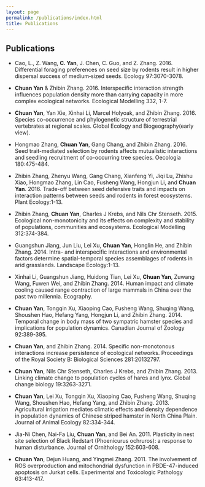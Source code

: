 ```yaml
---
layout: page
permalink: /publications/index.html
title: Publications
---
```

## Publications
  - Cao, L., Z. Wang, **C. Yan**, J. Chen, C. Guo, and Z. Zhang. 2016. Differential foraging preferences on seed size by rodents result in higher dispersal success of medium‐sized seeds. Ecology 97:3070-3078.
  - **Chuan Yan** & Zhibin Zhang. 2016. Interspecific interaction strength influences population density more than carrying capacity in more complex ecological networks. Ecological Modelling 332, 1-7.

  - **Chuan Yan**, Yan Xie, Xinhai Li, Marcel Holyoak, and Zhibin Zhang. 2016. Species co-occurrence and phylogenetic structure of terrestrial vertebrates at regional scales. Global Ecology and Biogeography(early view).
  
  - Hongmao Zhang, **Chuan Yan**, Gang Chang, and Zhibin Zhang. 2016. Seed trait-mediated selection by rodents affects mutualistic interactions and seedling recruitment of co-occurring tree species. Oecologia 180:475-484.
  
  - Zhibin Zhang, Zhenyu Wang, Gang Chang, Xianfeng Yi, Jiqi Lu, Zhishu Xiao, Hongmao Zhang, Lin Cao, Fusheng Wang, Hongjun Li, and **Chuan Yan**. 2016. Trade-off between seed defensive traits and impacts on interaction patterns between seeds and rodents in forest ecosystems. Plant Ecology:1-13.
  
  - Zhibin Zhang, **Chuan Yan**, Charles J Krebs, and Nils Chr Stenseth. 2015. Ecological non-monotonicity and its effects on complexity and stability of populations, communities and ecosystems. Ecological Modelling 312:374-384.
  
  - Guangshun Jiang, Jun Liu, Lei Xu, **Chuan Yan**, Honglin He, and Zhibin Zhang. 2014. Intra- and interspecific interactions and environmental factors determine spatial–temporal species assemblages of rodents in arid grasslands. Landscape Ecology:1-13.
  
  - Xinhai Li, Guangshun Jiang, Huidong Tian, Lei Xu, **Chuan Yan**, Zuwang Wang, Fuwen Wei, and Zhibin Zhang. 2014. Human impact and climate cooling caused range contraction of large mammals in China over the past two millennia. Ecography.
  
  - **Chuan Yan**, Tongqin Xu, Xiaoping Cao, Fusheng Wang, Shuqing Wang, Shoushen Hao, Hefang Yang, Hongjun Li, and Zhibin Zhang. 2014. Temporal change in body mass of two sympatric hamster species and implications for population dynamics. Canadian Journal of Zoology 92:389-395.
  
  - **Chuan Yan**, and Zhibin Zhang. 2014. Specific non-monotonous interactions increase persistence of ecological networks. Proceedings of the Royal Society B: Biological Sciences 281:20132797.
  
  - **Chuan Yan**, Nils Chr Stenseth, Charles J Krebs, and Zhibin Zhang. 2013. Linking climate change to population cycles of hares and lynx. Global change biology 19:3263-3271.
  
  - **Chuan Yan**, Lei Xu, Tongqin Xu, Xiaoping Cao, Fusheng Wang, Shuqing Wang, Shoushen Hao, Hefang Yang, and Zhibin Zhang. 2013. Agricultural irrigation mediates climatic effects and density dependence in population dynamics of Chinese striped hamster in North China Plain. Journal of Animal Ecology 82:334-344.
  
  - Jia-Ni Chen, Nai-Fa Liu, **Chuan Yan**, and Bei An. 2011. Plasticity in nest site selection of Black Redstart (Phoenicurus ochruros): a response to human disturbance. Journal of Ornithology 152:603-608.
  
  - **Chuan Yan**, Dejun Huang, and Yingmei Zhang. 2011. The involvement of ROS overproduction and mitochondrial dysfunction in PBDE-47-induced apoptosis on Jurkat cells. Experimental and Toxicologic Pathology 63:413-417.

